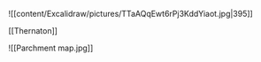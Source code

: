 ![[content/Excalidraw/pictures/TTaAQqEwt6rPj3KddYiaot.jpg|395]]

[[Thernaton]]



![[Parchment map.jpg]]
